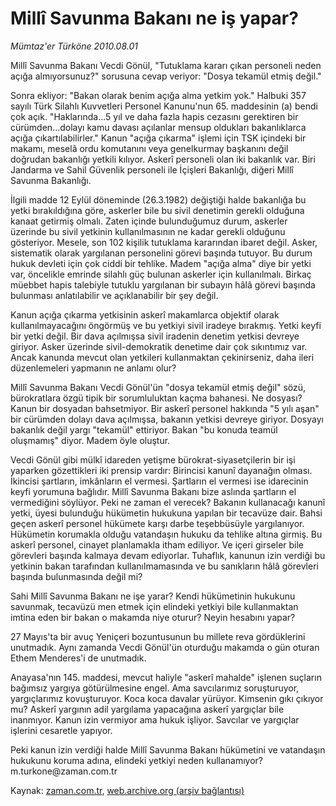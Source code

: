 # Millî Savunma Bakanı ne iş yapar?

*Mümtaz'er Türköne 2010.08.01*

<td class="columnist-detail">
<p>Millî Savunma Bakanı Vecdi Gönül, "Tutuklama kararı çıkan personeli neden açığa almıyorsunuz?" sorusuna cevap veriyor: "Dosya tekamül etmiş değil."</p>
<p>
<div id="haberMetinDiv">
<p>Sonra ekliyor: "Bakan olarak benim açığa alma yetkim yok." Halbuki 357 sayılı Türk Silahlı Kuvvetleri Personel Kanunu'nun 65. maddesinin (a) bendi çok açık. "Haklarında...5 yıl ve daha fazla hapis cezasını gerektiren bir cürümden...dolayı kamu davası açılanlar mensup oldukları bakanlıklarca açığa çıkartılabilirler." Kanun "açığa çıkarma" işlemi için TSK içindeki bir makamı, meselâ ordu komutanını veya genelkurmay başkanını değil doğrudan bakanlığı yetkili kılıyor. Askerî personeli olan iki bakanlık var. Biri Jandarma ve Sahil Güvenlik personeli ile İçişleri Bakanlığı, diğeri Millî Savunma Bakanlığı.
<p>İlgili madde 12 Eylül döneminde (26.3.1982) değiştiği halde bakanlığa bu yetki bırakıldığına göre, askerler bile bu sivil denetimin gerekli olduğuna kanaat getirmiş olmalı. Zaten içinde bulunduğumuz durum, askerler üzerinde bu sivil yetkinin kullanılmasının ne kadar gerekli olduğunu gösteriyor. Mesele, son 102 kişilik tutuklama kararından ibaret değil. Asker, sistematik olarak yargılanan personelini görevi başında tutuyor. Bu durum hukuk devleti için çok ciddi bir tehlike. Madem "açığa alma" diye bir yetki var, öncelikle emrinde silahlı güç bulunan askerler için kullanılmalı. Birkaç müebbet hapis talebiyle tutuklu yargılanan bir subayın hâlâ görevi başında bulunması anlatılabilir ve açıklanabilir bir şey değil.
<p>Kanun açığa çıkarma yetkisinin askerî makamlarca objektif olarak kullanılmayacağını öngörmüş ve bu yetkiyi sivil iradeye bırakmış. Yetki keyfi bir yetki değil. Bir dava açılmışsa sivil iradenin denetim yetkisi devreye giriyor. Asker üzerinde sivil-demokratik denetime dair çok sıkıntımız var. Ancak kanunda mevcut olan yetkileri kullanmaktan çekinirseniz, daha ileri düzenlemeleri yapmanın ne anlamı olur?
<p>Millî Savunma Bakanı Vecdi Gönül'ün "dosya tekamül etmiş değil" sözü, bürokratlara özgü tipik bir sorumluluktan kaçma bahanesi. Ne dosyası? Kanun bir dosyadan bahsetmiyor. Bir askerî personel hakkında "5 yılı aşan" bir cürümden dolayı dava açılmışsa, bakanın yetkisi devreye giriyor. Dosyayı bakanlık değil yargı "tekamül" ettiriyor. Bakan "bu konuda teamül oluşmamış" diyor. Madem öyle oluştur.
<p>Vecdi Gönül gibi mülkî idareden yetişme bürokrat-siyasetçilerin bir işi yaparken gözettikleri iki prensip vardır: Birincisi kanunî dayanağın olması. İkincisi şartların, imkânların el vermesi. Şartların el vermesi ise idarecinin keyfi yorumuna bağlıdır. Millî Savunma Bakanı bize aslında şartların el vermediğini söylüyor. Peki ne zaman el verecek? Bakanın kullanacağı kanunî yetki, üyesi bulunduğu hükümetin hukukuna yapılan bir tecavüze dair. Bahsi geçen askerî personel hükümete karşı darbe teşebbüsüyle yargılanıyor. Hükümetin korumakla olduğu vatandaşın hukuku da tehlike altına girmiş. Bu askerî personel, cinayet planlamakla itham ediliyor. Ve içeri girseler bile görevleri başında kalmaya devam ediyorlar. Tuhaflık, kanunun izin verdiği bu yetkinin bakan tarafından kullanılmamasında ve bu sanıkların hâlâ görevleri başında bulunmasında değil mi?
<p>Sahi Millî Savunma Bakanı ne işe yarar? Kendi hükümetinin hukukunu savunmak, tecavüzü men etmek için elindeki yetkiyi bile kullanmaktan imtina eden bir bakan o makamda niye oturur? Neyin hesabını yapar?
<p>27 Mayıs'ta bir avuç Yeniçeri bozuntusunun bu millete reva gördüklerini unutmadık. Aynı zamanda Vecdi Gönül'ün oturduğu makamda o gün oturan Ethem Menderes'i de unutmadık.
<p>Anayasa'nın 145. maddesi, mevcut haliyle "askerî mahalde" işlenen suçların bağımsız yargıya götürülmesine engel. Ama savcılarımız soruşturuyor, yargıçlarımız kovuşturuyor. Koca koca davalar yürüyor. Kimsenin gıkı çıkıyor mu? Askerî yargının adil yargılama yapacağına askerî yargıçlar bile inanmıyor. Kanun izin vermiyor ama hukuk işliyor. Savcılar ve yargıçlar işlerini cesaretle yapıyor.
<p>Peki kanun izin verdiği halde Millî Savunma Bakanı hükümetini ve vatandaşın hukukunu koruma adına, elindeki yetkiyi neden kullanamıyor? m.turkone@zaman.com.tr
<p></p></p></p></p></p></p></p></p></p></p></div>
</p>
<a href="http://web.archive.org/web/20110106005238/mailto:m.turkone@zaman.com.tr">
</a></td>

Kaynak: [zaman.com.tr](http://zaman.com.tr/yazar.do?yazino=1010991), [web.archive.org (arşiv bağlantısı)](http://web.archive.org/web/20110106005238/http://www.zaman.com.tr/yazar.do?yazino=1010991)
